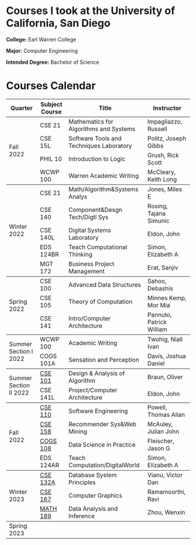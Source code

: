 # Courses I took at the University of California, San Diego

**College:** Earl Warren College

**Major:** Computer Engineering

**Intended Degree:** Bachelor of Science

# Courses Calendar 

<table>
    <thead>
        <tr>
            <th>Quarter</th>
            <th>Subject Course</th>
            <th>Title</th>
            <th>Instructor</th>
        </tr>
    </thead>
    <tbody>
        <tr>
            <td rowspan=4>Fall 2022</td>
            <td>CSE 21</td>
            <td>Mathematics for Algorithms and Systems</td>
            <td>Impagliazzo, Russell</td>
        </tr>
        <tr>
            <td>CSE 15L</td>
            <td>Software Tools and Techniques Laboratory</td>
            <td>Politz, Joseph Gibbs</td>
        </tr>
        <tr>
            <td>PHIL 10</td>
            <td>Introduction to Logic</td>
            <td>Grush, Rick Scott</td>
        </tr>
        <tr>
            <td>WCWP 100</td>
            <td>Warren Academic Writing</td>
            <td>McCleary, Keith Long</td>
        </tr>
    </tbody>
    <tbody>
        <tr>
            <td rowspan=5>Winter 2022</td>
            <td>CSE 21</td>
            <td>Math/Algorithm&Systems Analys</td>
            <td>Jones, Miles E</td>
        </tr>
        <tr>
            <td>CSE 140</td>
            <td>Component&Desgn Tech/Digtl Sys</td>
            <td>Rosing, Tajana Simunic</td>
        </tr>
        <tr>
            <td>CSE 140L</td>
            <td>Digital Systems Laboratory</td>
            <td>Eldon, John</td>
        </tr>
        <tr>
            <td>EDS 124BR</td>
            <td>Teach Computational Thinking</td>
            <td>Simon, Elizabeth A</td>
        </tr>
        <tr>
            <td>MGT 172</td>
            <td>Business Project Management</td>
            <td>Erat, Sanjiv</td>
        </tr>
    </tbody>
    <tbody>
        <tr>
            <td rowspan=3>Spring 2022</td>
            <td>CSE 100</td>
            <td>Advanced Data Structures</td>
            <td>Sahoo, Debashis</td>
        </tr>
        <tr>
            <td>CSE 105</td>
            <td>Theory of Computation</td>
            <td>Minnes Kemp, Mor Mia</td>
        </tr>
        <tr>
            <td>CSE 141</td>
            <td>Intro/Computer Architecture</td>
            <td>Pannuto, Patrick William</td>
        </tr>
    </tbody>
    <tbody>
        <tr>
            <td rowspan=2>Summer Section I 2022</td>
            <td>WCWP 100</td>
            <td>Academic Writing</td>
            <td>Twohig, Niall Ivan</td>
        </tr>
        <tr>
            <td>COGS 101A</td>
            <td>Sensation and Perception</td>
            <td>Davis, Joshua Daniel</td>
        </tr>
    </tbody>
    <tbody>
        <tr>
            <td rowspan=2>Summer Section II 2022</td>
            <td><a href="https://github.com/alina10050805/CSE-101-SummerII-2022">CSE 101</a></td>
            <td>Design & Analysis of Algorithm</td>
            <td>Braun, Oliver</td>
        </tr>
        <tr>
            <td>CSE 141L</td>
            <td>Project/Computer Architecture</td>
            <td>Eldon, John</td>
        </tr>
    </tbody>
    <tbody>
        <tr>
            <td rowspan=4>Fall 2022</td>
            <td><a href="https://github.com/alina10050805/CSE-110-Fall-2022">CSE 110</a></td>
            <td>Software Engineering</td>
            <td>Powell, Thomas Allan</td>
        </tr>
        <tr>
            <td><a href="https://github.com/alina10050805/CSE-158-Fall-2022">CSE 158</a></td>
            <td>Recommender Sys&Web Mining</td>
            <td>McAuley, Julian John</td>
        </tr>
        <tr>
            <td><a href="https://github.com/alina10050805/COGS_108">COGS 108</a></td>
            <td>Data Science in Practice</td>
            <td>Fleischer, Jason G</td>
        </tr>
        <tr>
            <td>EDS 124AR</td>
            <td>Teach Computation/DigitalWorld</td>
            <td>Simon, Elizabeth A</td>
        </tr>
    </tbody>
    <tbody>
        <tr>
            <td rowspan=3>Winter 2023</td>
            <td><a href="https://github.com/alina10050805/CSE-132A-Winter-2023">CSE 132A</a></td>
            <td>Database System Principles</td>
            <td>Vianu, Victor Dan</td>
        </tr>
        <tr>
            <td><a href="https://github.com/alina10050805/CSE-167-Winter-2023">CSE 167</a></td>
            <td>Computer Graphics</td>
            <td>Ramamoorthi, Ravi</td>
        </tr>
        <tr>
            <td><a href="https://github.com/alina10050805/MATH-189-Winter-2023">MATH 189</a></td>
            <td>Data Analysis and Inference</td>
            <td>Zhou, Wenxin</td>
        </tr>
    </tbody>
    <tbody>
        <tr>
            <td rowspan=3>Spring 2023</td>
            <td></td>
            <td></td>
            <td></td>
        </tr>
        <tr>
            <td></td>
            <td></td>
            <td></td>
        </tr>
        <tr>
            <td></td>
            <td></td>
            <td></td>
        </tr>
    </tbody>
</table>
